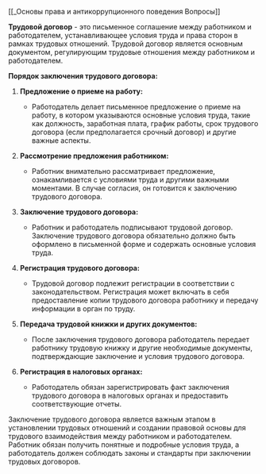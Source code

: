 [[_Основы права и антикоррупционного поведения Вопросы]]

**Трудовой договор** - это письменное соглашение между работником и работодателем, устанавливающее условия труда и права сторон в рамках трудовых отношений. Трудовой договор является основным документом, регулирующим трудовые отношения между работником и работодателем.

**Порядок заключения трудового договора:**

1. **Предложение о приеме на работу:**
   - Работодатель делает письменное предложение о приеме на работу, в котором указываются основные условия труда, такие как должность, заработная плата, график работы, срок трудового договора (если предполагается срочный договор) и другие важные аспекты.

2. **Рассмотрение предложения работником:**
   - Работник внимательно рассматривает предложение, ознакамливается с условиями труда и другими важными моментами. В случае согласия, он готовится к заключению трудового договора.

3. **Заключение трудового договора:**
   - Работник и работодатель подписывают трудовой договор. Заключение трудового договора обязательно должно быть оформлено в письменной форме и содержать основные условия труда.

4. **Регистрация трудового договора:**
   - Трудовой договор подлежит регистрации в соответствии с законодательством. Регистрация может включать в себя предоставление копии трудового договора работнику и передачу информации в орган по труду.

5. **Передача трудовой книжки и других документов:**
   - После заключения трудового договора работодатель передает работнику трудовую книжку и другие необходимые документы, подтверждающие заключение и условия трудового договора.

6. **Регистрация в налоговых органах:**
   - Работодатель обязан зарегистрировать факт заключения трудового договора в налоговых органах и предоставить соответствующие отчеты.

Заключение трудового договора является важным этапом в установлении трудовых отношений и создании правовой основы для трудового взаимодействия между работником и работодателем. Работник обязан получить понятные и подробные условия труда, а работодатель должен соблюдать законы и стандарты при заключении трудовых договоров.